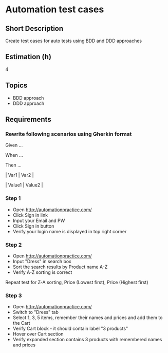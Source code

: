# Automation test cases

## Short Description

Create test cases for auto tests using BDD and DDD approaches

## Estimation (h)

4

## Topics

* BDD approach
* DDD approach

## Requirements

### Rewrite following scenarios using Gherkin format

Given ...

When ...

Then ...

\| Var1 | Var2 |

\| Value1 | Value2 |

### Step 1

* Open <http://automationpractice.com/>
* Click Sign in link
* Input your Email and PW
* Click Sign in button
* Verify your login name is displayed in top right corner

### Step 2

* Open <http://automationpractice.com/>
* Input "Dress" in search box
* Sort the search results by Product name A-Z
* Verify A-Z sorting is correct

Repeat test for Z-A sorting, Price (Lowest first), Price (Highest first)

### Step 3

* Open <http://automationpractice.com/>
* Switch to "Dress" tab
* Select 1, 3, 5 items, remember their names and prices and add them to the Cart
* Verify Cart block - it should contain label "3 products"
* Hover over Cart section
* Verify expanded section contains 3 products with remembered names and prices
